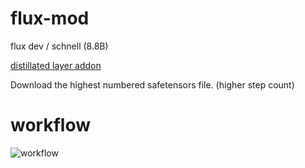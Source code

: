 # flux-mod
flux dev / schnell (8.8B)

[distillated layer addon](https://huggingface.co/lodestone-horizon/flux_distillate/tree/main)

Download the highest numbered safetensors file. (higher step count)

# workflow
![workflow](https://github.com/lodestone-rock/flux-mod/blob/main/ComfyUI_01217_.png)
